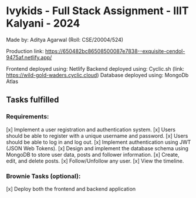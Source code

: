 # Ivykids - Full Stack Assignment - IIIT Kalyani - 2024
Made by: Aditya Agarwal (Roll: CSE/20004/524)

Production link: https://650482bc86508500087e7838--exquisite-cendol-9475af.netlify.app/

Frontend deployed using: Netlify
Backend deployed using: Cyclic.sh (link: https://wild-gold-waders.cyclic.cloud)
Database deployed using: MongoDb Atlas

## Tasks fulfilled
### Requirements:
[x] Implement a user registration and authentication system.
[x] Users should be able to register with a unique username and password.
[x] Users should be able to log in and log out.
[x] Implement authentication using JWT (JSON Web Tokens).
[x] Design and implement the database schema using MongoDB to store user data, posts and follower information.
[x] Create, edit, and delete posts.
[x] Follow/Unfollow any user.
[x] View the timeline.
### Brownie Tasks (optional):
[x] Deploy both the frontend and backend application